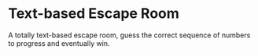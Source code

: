# Text-based Escape Room
A totally text-based escape room, guess the correct sequence of numbers to progress and eventually win.
